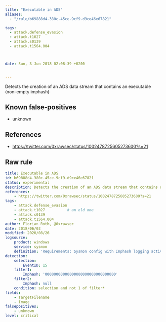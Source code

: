 ```yaml
---
title: "Executable in ADS"
aliases:
  - "/rule/b69888d4-380c-45ce-9cf9-d9ce46e67821"

tags:
  - attack.defense_evasion
  - attack.t1027
  - attack.s0139
  - attack.t1564.004



date: Sun, 3 Jun 2018 02:08:39 +0200


---
```


Detects the creation of an ADS data stream that contains an executable (non-empty imphash)

<!--more-->


## Known false-positives

* unknown



## References

* https://twitter.com/0xrawsec/status/1002478725605273600?s=21


## Raw rule
```yaml
title: Executable in ADS
id: b69888d4-380c-45ce-9cf9-d9ce46e67821
status: experimental
description: Detects the creation of an ADS data stream that contains an executable (non-empty imphash)
references:
    - https://twitter.com/0xrawsec/status/1002478725605273600?s=21
tags:
    - attack.defense_evasion
    - attack.t1027          # an old one
    - attack.s0139
    - attack.t1564.004
author: Florian Roth, @0xrawsec
date: 2018/06/03
modified: 2020/08/26
logsource:
    product: windows
    service: sysmon
    definition: 'Requirements: Sysmon config with Imphash logging activated'
detection:
    selection:
        EventID: 15
    filter1:
        Imphash: '00000000000000000000000000000000'
    filter2:
        Imphash: null
    condition: selection and not 1 of filter*
fields:
    - TargetFilename
    - Image
falsepositives:
    - unknown
level: critical


```
